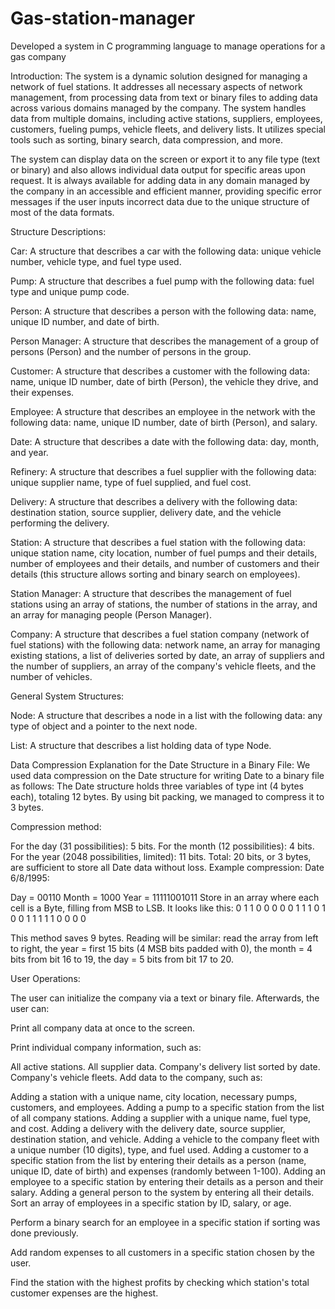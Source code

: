 # Gas-station-manager
Developed a system in C programming language to manage operations for a gas company

Introduction:
The system is a dynamic solution designed for managing a network of fuel stations. It addresses all necessary aspects of network management, from processing data from text or binary files to adding data across various domains managed by the company. The system handles data from multiple domains, including active stations, suppliers, employees, customers, fueling pumps, vehicle fleets, and delivery lists. It utilizes special tools such as sorting, binary search, data compression, and more.

The system can display data on the screen or export it to any file type (text or binary) and also allows individual data output for specific areas upon request. It is always available for adding data in any domain managed by the company in an accessible and efficient manner, providing specific error messages if the user inputs incorrect data due to the unique structure of most of the data formats.

Structure Descriptions:

Car:
A structure that describes a car with the following data: unique vehicle number, vehicle type, and fuel type used.

Pump:
A structure that describes a fuel pump with the following data: fuel type and unique pump code.

Person:
A structure that describes a person with the following data: name, unique ID number, and date of birth.

Person Manager:
A structure that describes the management of a group of persons (Person) and the number of persons in the group.

Customer:
A structure that describes a customer with the following data: name, unique ID number, date of birth (Person), the vehicle they drive, and their expenses.

Employee:
A structure that describes an employee in the network with the following data: name, unique ID number, date of birth (Person), and salary.

Date:
A structure that describes a date with the following data: day, month, and year.

Refinery:
A structure that describes a fuel supplier with the following data: unique supplier name, type of fuel supplied, and fuel cost.

Delivery:
A structure that describes a delivery with the following data: destination station, source supplier, delivery date, and the vehicle performing the delivery.

Station:
A structure that describes a fuel station with the following data: unique station name, city location, number of fuel pumps and their details, number of employees and their details, and number of customers and their details (this structure allows sorting and binary search on employees).

Station Manager:
A structure that describes the management of fuel stations using an array of stations, the number of stations in the array, and an array for managing people (Person Manager).

Company:
A structure that describes a fuel station company (network of fuel stations) with the following data: network name, an array for managing existing stations, a list of deliveries sorted by date, an array of suppliers and the number of suppliers, an array of the company's vehicle fleets, and the number of vehicles.

General System Structures:

Node:
A structure that describes a node in a list with the following data: any type of object and a pointer to the next node.

List:
A structure that describes a list holding data of type Node.

Data Compression Explanation for the Date Structure in a Binary File:
We used data compression on the Date structure for writing Date to a binary file as follows:
The Date structure holds three variables of type int (4 bytes each), totaling 12 bytes. By using bit packing, we managed to compress it to 3 bytes.

Compression method:

For the day (31 possibilities): 5 bits.
For the month (12 possibilities): 4 bits.
For the year (2048 possibilities, limited): 11 bits.
Total: 20 bits, or 3 bytes, are sufficient to store all Date data without loss.
Example compression:
Date 6/8/1995:

Day = 00110
Month = 1000
Year = 11111001011
Store in an array where each cell is a Byte, filling from MSB to LSB. It looks like this:
0 1 1 0 0 0 0 0 1 1 1 0 1 0 0 1 1 1 1 1 0 0 0 0

This method saves 9 bytes. Reading will be similar: read the array from left to right, the year = first 15 bits (4 MSB bits padded with 0), the month = 4 bits from bit 16 to 19, the day = 5 bits from bit 17 to 20.

User Operations:

The user can initialize the company via a text or binary file. Afterwards, the user can:

Print all company data at once to the screen.

Print individual company information, such as:

All active stations.
All supplier data.
Company's delivery list sorted by date.
Company's vehicle fleets.
Add data to the company, such as:

Adding a station with a unique name, city location, necessary pumps, customers, and employees.
Adding a pump to a specific station from the list of all company stations.
Adding a supplier with a unique name, fuel type, and cost.
Adding a delivery with the delivery date, source supplier, destination station, and vehicle.
Adding a vehicle to the company fleet with a unique number (10 digits), type, and fuel used.
Adding a customer to a specific station from the list by entering their details as a person (name, unique ID, date of birth) and expenses (randomly between 1-100).
Adding an employee to a specific station by entering their details as a person and their salary.
Adding a general person to the system by entering all their details.
Sort an array of employees in a specific station by ID, salary, or age.

Perform a binary search for an employee in a specific station if sorting was done previously.

Add random expenses to all customers in a specific station chosen by the user.

Find the station with the highest profits by checking which station's total customer expenses are the highest.
